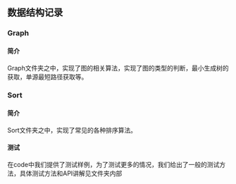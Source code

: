 ## 数据结构记录

### Graph 

#### 简介

Graph文件夹之中，实现了图的相关算法，实现了图的类型的判断，最小生成树的获取，单源最短路径获取等。

### Sort

#### 简介

Sort文件夹之中，实现了常见的各种排序算法。

#### 测试

在code中我们提供了测试样例，为了测试更多的情况，我们给出了一般的测试方法，具体测试方法和API讲解见文件夹内部

